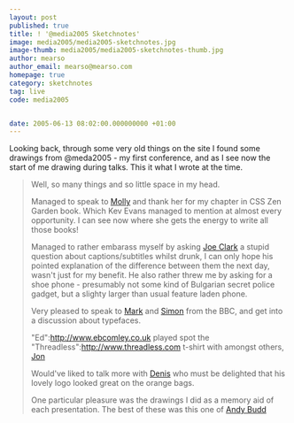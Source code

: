 ```yaml
---
layout: post
published: true
title: ! '@media2005 Sketchnotes'
image: media2005/media2005-sketchnotes.jpg
image-thumb: media2005/media2005-sketchnotes-thumb.jpg
author: mearso
author_email: mearso@mearso.com
homepage: true
category: sketchnotes
tag: live
code: media2005


date: 2005-06-13 08:02:00.000000000 +01:00
---
```


Looking back, through some very old things on the site I found some drawings from @meda2005 - my first conference, and as I see now the start of me drawing during talks. This it what I wrote at the time.

>Well, so many things and so little space in my head.
>
>Managed to speak to <a href="http://www.molly.com">Molly</a> and thank her for my chapter in CSS Zen Garden book. Which Kev Evans managed to mention at almost every opportunity. I can see now where she gets the energy to write all those books!
>
>Managed to rather embarass myself by asking [Joe Clark](http://www.joeclark.org) a stupid question about captions/subtitles whilst drunk, I can only hope his pointed explanation of the difference between them the next day, wasn't just for my benefit. He also rather threw me by asking for a shoe phone - presumably not some kind of Bulgarian secret police gadget, but a slighty larger than usual feature laden phone.
>
>Very pleased to speak to [Mark](http://www.markboulton.co.uk) and [Simon](http://www.simonrooney.com) from the BBC, and get into a discussion about typefaces. 
>
>
>"Ed":http://www.ebcomley.co.uk played spot the "Threadless":http://www.threadless.com t-shirt with amongst others, [Jon](http://www.hicksdesign.co.uk)
>
>Would've liked to talk more with [Denis](http://www.38one.com/) who must be delighted that his lovely logo looked great on the orange bags.
>
>One particular pleasure was the drawings I did as a memory aid of each presentation. The best of these was this one of [Andy Budd](http://www.andybudd.co.uk)
